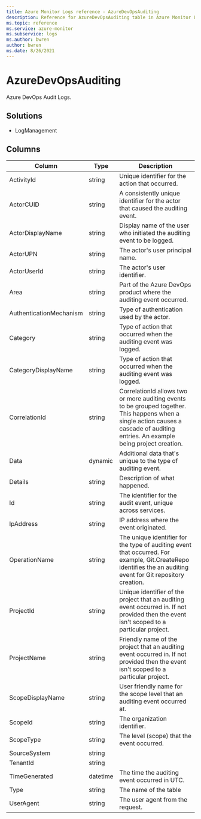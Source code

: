 ```yaml
---
title: Azure Monitor Logs reference - AzureDevOpsAuditing
description: Reference for AzureDevOpsAuditing table in Azure Monitor Logs.
ms.topic: reference
ms.service: azure-monitor
ms.subservice: logs
ms.author: bwren
author: bwren
ms.date: 8/26/2021
---
```


# AzureDevOpsAuditing

 Azure DevOps Audit Logs.

## Solutions

- LogManagement




## Columns

|Column|Type|Description|
|---|---|---|
|ActivityId|string|Unique identifier for the action that occurred.|
|ActorCUID|string|A consistently unique identifier for the actor that caused the auditing event.|
|ActorDisplayName|string|Display name of the user who initiated the auditing event to be logged.|
|ActorUPN|string|The actor's user principal name.|
|ActorUserId|string|The actor's user identifier.|
|Area|string|Part of the Azure DevOps product where the auditing event occurred.|
|AuthenticationMechanism|string|Type of authentication used by the actor.|
|Category|string|Type of action that occurred when the auditing event was logged.|
|CategoryDisplayName|string|Type of action that occurred when the auditing event was logged.|
|CorrelationId|string|CorrelationId allows two or more auditing events to be grouped together. This happens when a single action causes a cascade of auditing entries. An example being project creation.|
|Data|dynamic|Additional data that's unique to the type of auditing event.|
|Details|string|Description of what happened.|
|Id|string|The identifier for the audit event, unique across services.|
|IpAddress|string|IP address where the event originated.|
|OperationName|string|The unique identifier for the type of auditing event that occurred. For example, Git.CreateRepo identifies the an auditing event for Git repository creation.|
|ProjectId|string|Unique identifier of the project that an auditing event occurred in. If not provided then the event isn't scoped to a particular project.|
|ProjectName|string|Friendly name of the project that an auditing event occurred in. If not provided then the event isn't scoped to a particular project.|
|ScopeDisplayName|string|User friendly name for the scope level that an auditing event occurred at.|
|ScopeId|string|The organization identifier.|
|ScopeType|string|The level (scope) that the event occurred.|
|SourceSystem|string||
|TenantId|string||
|TimeGenerated|datetime|The time the auditing event occurred in UTC.|
|Type|string|The name of the table|
|UserAgent|string|The user agent from the request.|
